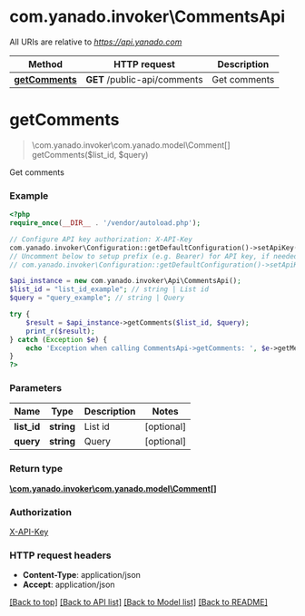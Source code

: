 # com.yanado.invoker\CommentsApi

All URIs are relative to *https://api.yanado.com*

Method | HTTP request | Description
------------- | ------------- | -------------
[**getComments**](CommentsApi.md#getComments) | **GET** /public-api/comments | Get comments


# **getComments**
> \com.yanado.invoker\com.yanado.model\Comment[] getComments($list_id, $query)

Get comments

### Example
```php
<?php
require_once(__DIR__ . '/vendor/autoload.php');

// Configure API key authorization: X-API-Key
com.yanado.invoker\Configuration::getDefaultConfiguration()->setApiKey('X-API-Key', 'YOUR_API_KEY');
// Uncomment below to setup prefix (e.g. Bearer) for API key, if needed
// com.yanado.invoker\Configuration::getDefaultConfiguration()->setApiKeyPrefix('X-API-Key', 'Bearer');

$api_instance = new com.yanado.invoker\Api\CommentsApi();
$list_id = "list_id_example"; // string | List id
$query = "query_example"; // string | Query

try {
    $result = $api_instance->getComments($list_id, $query);
    print_r($result);
} catch (Exception $e) {
    echo 'Exception when calling CommentsApi->getComments: ', $e->getMessage(), PHP_EOL;
}
?>
```

### Parameters

Name | Type | Description  | Notes
------------- | ------------- | ------------- | -------------
 **list_id** | **string**| List id | [optional]
 **query** | **string**| Query | [optional]

### Return type

[**\com.yanado.invoker\com.yanado.model\Comment[]**](../Model/Comment.md)

### Authorization

[X-API-Key](../../README.md#X-API-Key)

### HTTP request headers

 - **Content-Type**: application/json
 - **Accept**: application/json

[[Back to top]](#) [[Back to API list]](../../README.md#documentation-for-api-endpoints) [[Back to Model list]](../../README.md#documentation-for-models) [[Back to README]](../../README.md)

